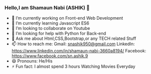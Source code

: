 ### Hello,I am Shamaun Nabi (ASHIK) 👋


- 🔭 I’m currently working on Front-end Web Development
- 🌱 I’m currently learning Javascript ES6
- 👯 I’m looking to collaborate on Youtube
- 🤔 I’m looking for help with Python for Back-end
- 💬 Ask me about Html,CSS,Bootstrap,or any TECH related Stuff
- 📫 How to reach me: Gmail: snashik950@gmail.com
                       LinkedIn: https://www.linkedin.com/in/shamaun-nabi-3660a8194/
                       Facebook: https://www.facebook.com/sn.ashik.9
- 😄 Pronouns: He/His
- ⚡ Fun fact: I almost spend 3 hours Watching Movies Everyday

